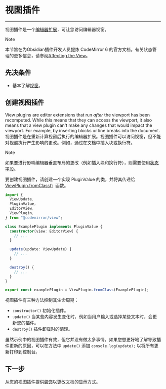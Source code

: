 # 视图插件
---
视图插件是一个[编辑器扩展](./editor-extensions.md)，可让您访问编辑器视窗。


> [!NOTE]
> 
> 本节旨在为Obsidian插件开发人员提炼 CodeMirror 6 的官方文档。有关状态管理的更多信息，请参阅[Affecting the View](https://codemirror.net/docs/guide/#affecting-the-view)。

## 先决条件

- 基本了解[视窗](./viewport.md)。

## 创建视图插件

View plugins are editor extensions that run _after_ the viewport has been recomputed. While this means that they can access the viewport, it also means that a view plugin can't make any changes that would impact the viewport. For example, by inserting blocks or line breaks into the document.  
视图插件是在重新计算视窗后执行的编辑器扩展。视图插件可以访问视窗，但不能对视窗执行产生影响的更改。例如，通过在文档中插入块或换行符。


> [!NOTE] 
> 
> 如果要进行影响编辑器垂直布局的更改（例如插入块和换行符），则需要使用[状态字段](./state-fields.md)。

要创建视图插件，请创建一个实现 PluginValue 的类，并将其传递给 [ViewPlugin.fromClass()](https://codemirror.net/docs/ref/#view.ViewPlugin%5EfromClass)  函数。

```ts
import {
  ViewUpdate,
  PluginValue,
  EditorView,
  ViewPlugin,
} from "@codemirror/view";

class ExamplePlugin implements PluginValue {
  constructor(view: EditorView) {
    // ...
  }

  update(update: ViewUpdate) {
    // ...
  }

  destroy() {
    // ...
  }
}

export const examplePlugin = ViewPlugin.fromClass(ExamplePlugin);
```

视图插件有三种方法控制其生命周期：

- `constructor()` 初始化插件。
- `update()` 当某些内容发生变化时，例如当用户输入或选择某些文本时，会更新您的插件。
- `destroy()` 插件卸载时的清理。

虽然示例中的视图插件有效，但它并没有做太多事情。如果您想更好地了解导致插件更新的原因，可以在方法中 `update()` 添加 `console.log(update);` 以将所有更新打印到控制台。

## 下一步
从您的视图插件提供[装饰](./decorations.md)以更改文档的显示方式。
